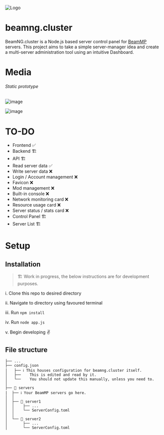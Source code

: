 ![Logo](https://github.com/user-attachments/assets/8c1534b8-6ad6-4c84-b855-2d16bf6b774a)

# beamng.cluster
BeamNG.cluster is a Node.js based server control panel for [BeamMP](https://github.com/beammp) servers. This project aims to take a simple server-manager idea and create a multi-server administration tool using an intuitive Dashboard. 

# Media
###### Static prototype

![image](https://github.com/user-attachments/assets/a0739b20-b64c-4ab9-887a-9ba168d429b1)

![image](https://github.com/user-attachments/assets/f1877b6c-b451-45c7-938d-772c09c67aa1)

# TO-DO

* Frontend ✅
* Backend 🏗️
* API 🏗️
* Read server data ✅
* Write server data ❌
* Login / Account management ❌
* Favicon ❌
* Mod management ❌
* Built-in console ❌
* Network monitoring card ❌
* Resource usage card ❌ 
* Server status / stats card ❌
* Control Panel 🏗️
* Server List 🏗️

# Setup

## Installation

> 🏗️ Work in progress, the below instructions are for development purposes.

i. Clone this repo to desired directory

ii. Navigate to directory using favoured terminal

iii. Run `npm install`

iv. Run `node app.js`

v. Begin developing ✌️

## File structure
```
├── ...
├── config.json
│   ├── ℹ️ This houses configuration for beamng.cluster itself.
│   ├──    This is edited and read by it.
│   └──    You should not update this manually, unless you need to.
│ 
├── 📂 servers
|  ├── ℹ️ Your BeamMP servers go here.
│  │
│  ├── 📁 server1
│  │    ├── ...
│  │    └── ServerConfig.toml
│  │
│  └── 📁 server2
│       ├── ...
│       └── ServerConfig.toml
```
